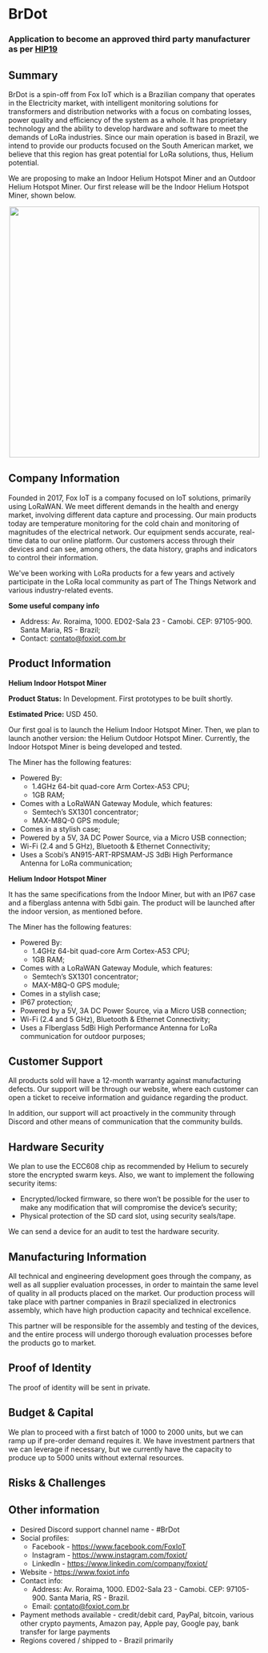 # BrDot
### Application to become an approved third party manufacturer as per [HIP19](https://github.com/helium/HIP/blob/master/0019-third-party-manufacturers.md)

## Summary

BrDot is a spin-off from Fox IoT which is a Brazilian company that operates in the Electricity market, with intelligent monitoring solutions for transformers and distribution networks with a focus on combating losses, power quality and efficiency of the system as a whole. It has proprietary technology and the ability to develop hardware and software to meet the demands of LoRa industries. Since our main operation is based in Brazil, we intend to provide our products focused on the South American market, we believe that this region has great potential for LoRa solutions, thus, Helium potential.

We are proposing to make an Indoor Helium Hotspot Miner and an Outdoor Helium Hotspot Miner. Our first release will be the Indoor Helium Hotspot Miner, shown below.

<p align="center">
  <img src="https://user-images.githubusercontent.com/34654423/121244110-e180ac80-c874-11eb-83b3-90a7b491d62d.png" width="500" height="500" img align="center">
</p>

## Company Information

Founded in 2017, Fox IoT is a company focused on IoT solutions, primarily using LoRaWAN. We meet different demands in the health and energy market, involving different data capture and processing. Our main products today are temperature monitoring for the cold chain and monitoring of magnitudes of the electrical network. Our equipment sends accurate, real-time data to our online platform. Our customers access through their devices and can see, among others, the data history, graphs and indicators to control their information.

We've been working with LoRa products for a few years and actively participate in the LoRa local community as part of The Things Network and various industry-related events. 

**Some useful company info**
* Address: Av. Roraima, 1000. ED02-Sala 23 - Camobi. CEP: 97105-900. Santa Maria, RS - Brazil;
* Contact: contato@foxiot.com.br

## Product Information

**Helium Indoor Hotspot Miner**

**Product Status:** In Development. First prototypes to be built shortly.

**Estimated Price:** USD 450.

Our first goal is to launch the Helium Indoor Hotspot Miner. Then, we plan to launch another version: the Helium Outdoor Hotspot Miner. Currently, the Indoor Hotspot Miner is being developed and tested.

The Miner has the following features:

* Powered By:
   * 1.4GHz 64-bit quad-core Arm Cortex-A53 CPU;
   * 1GB RAM;
* Comes with a LoRaWAN Gateway Module, which features:
   * Semtech’s SX1301 concentrator;
   * MAX-M8Q-0 GPS module;
* Comes in a stylish case;
* Powered by a 5V, 3A DC Power Source, via a Micro USB connection;
* Wi-Fi (2.4 and 5 GHz), Bluetooth & Ethernet Connectivity;
* Uses a Scobi’s AN915-ART-RPSMAM-JS 3dBi High Performance Antenna for LoRa communication;

**Helium Indoor Hotspot Miner**

It has the same specifications from the Indoor Miner, but with an IP67 case and a fiberglass antenna with 5dbi gain. The product will be launched after the indoor version, as mentioned before.

The Miner has the following features:

* Powered By:
   * 1.4GHz 64-bit quad-core Arm Cortex-A53 CPU;
   * 1GB RAM;
* Comes with a LoRaWAN Gateway Module, which features:
   * Semtech’s SX1301 concentrator;
   * MAX-M8Q-0 GPS module;
* Comes in a stylish case;
* IP67 protection;
* Powered by a 5V, 3A DC Power Source, via a Micro USB connection;
* Wi-Fi (2.4 and 5 GHz), Bluetooth & Ethernet Connectivity;
* Uses a FIberglass 5dBi High Performance Antenna for LoRa communication for outdoor purposes;

## Customer Support

All products sold will have a 12-month warranty against manufacturing defects. Our support will be through our website, where each customer can open a ticket to receive information and guidance regarding the product.

In addition, our support will act proactively in the community through Discord and other means of communication that the community builds.

## Hardware Security

We plan to use the ECC608 chip as recommended by Helium to securely store the encrypted swarm keys. Also, we want to implement the following security items:

* Encrypted/locked firmware, so there won’t be possible for the user to make any modification that will compromise the device’s security;
* Physical protection of the SD card slot, using security seals/tape.

We can send a device for an audit to test the hardware security.

## Manufacturing Information

All technical and engineering development goes through the company, as well as all supplier evaluation processes, in order to maintain the same level of quality in all products placed on the market. Our production process will take place with partner companies in Brazil specialized in electronics assembly, which have high production capacity and technical excellence.

This partner will be responsible for the assembly and testing of the devices, and the entire process will undergo thorough evaluation processes before the products go to market.

## Proof of Identity

The proof of identity will be sent in private.

## Budget & Capital

We plan to proceed with a first batch of 1000 to 2000 units, but we can ramp up if pre-order demand requires it. We have investment partners that we can leverage if necessary, but we currently have the capacity to produce up to 5000 units without external resources.

## Risks & Challenges



## Other information

* Desired Discord support channel name - #BrDot
* Social profiles:
   * Facebook - https://www.facebook.com/FoxIoT
   * Instagram - https://www.instagram.com/foxiot/
   * LinkedIn - https://www.linkedin.com/company/foxiot/
* Website - https://www.foxiot.info
* Contact info:
   * Address: Av. Roraima, 1000. ED02-Sala 23 - Camobi. CEP: 97105-900. Santa Maria, RS - Brazil.
   * Email: contato@foxiot.com.br
* Payment methods available - credit/debit card, PayPal, bitcoin, various other crypto payments, Amazon pay, Apple pay, Google pay, bank transfer for large payments
* Regions covered / shipped to - Brazil primarily
